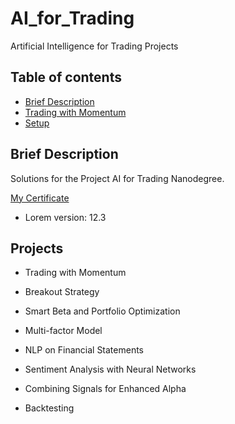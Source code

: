 # AI_for_Trading
 Artificial Intelligence for Trading Projects

## Table of contents
* [Brief Description](#brief-description)
* [Trading with Momentum](#trading-momentum)
* [Setup](#setup)

## Brief Description

Solutions for the Project AI for Trading Nanodegree.

[My Certificate](https://confirm.udacity.com/KZ9E4ZVH)
* Lorem version: 12.3

## Projects

* Trading with Momentum

* Breakout Strategy

* Smart Beta and Portfolio Optimization

* Multi-factor Model

* NLP on Financial Statements

* Sentiment Analysis with Neural Networks

* Combining Signals for Enhanced Alpha

* Backtesting